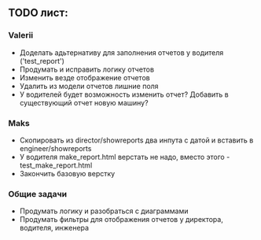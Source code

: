 ## TODO лист:

### Valerii

* Доделать адьтернативу для заполнения отчетов у водителя ('test_report')
* Продумать и исправить логику отчетов
* Изменить везде отображение отчетов
* Удалить из модели отчетов лишние поля
* У водителей будет возможность изменить отчет? Добавить в существующий отчет новую машину?

### Maks

* Скопировать из director/showreports два инпута с датой и вставить в engineer/showreports
* У водителя make_report.html верстать не надо, вместо этого - test_make_report.html 
* Закончить базовую верстку

### Общие задачи

* Продумать логику и разобраться с диаграммами
* Продумать фильтры для отображения отчетов у директора, водителя, инженера